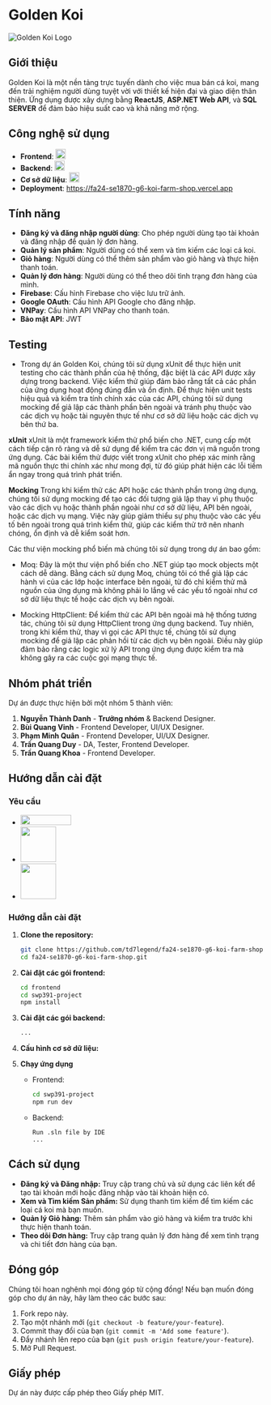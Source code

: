 
# Golden Koi

![Golden Koi Logo](https://firebasestorage.googleapis.com/v0/b/move-management-4fb2c.appspot.com/o/379128395d441b9667fb5156f1bbc970.png?alt=media&token=bb8dc2b6-2551-46e3-bf68-903798945e0d)

## Giới thiệu

Golden Koi là một nền tảng trực tuyến dành cho việc mua bán cá koi, mang đến trải nghiệm người dùng tuyệt vời với thiết kế hiện đại và giao diện thân thiện. Ứng dụng được xây dựng bằng **ReactJS**, **ASP.NET Web API**, và **SQL SERVER** để đảm bảo hiệu suất cao và khả năng mở rộng.

## Công nghệ sử dụng

- **Frontend**: <img  src="https://upload.wikimedia.org/wikipedia/commons/thumb/a/a7/React-icon.svg/1280px-React-icon.svg.png"  width="20"  height="20">
- **Backend**: <img  src="https://upload.wikimedia.org/wikipedia/commons/thumb/0/0d/C_Sharp_wordmark.svg/1024px-C_Sharp_wordmark.svg.png"  width="20"  height="20">
- **Cơ sở dữ liệu**: <img  src="https://www.vhv.rs/dpng/d/79-799586_microsoft-sql-server-logo-hd-png-download.png"  width="20"  height="20">
- **Deployment**: https://fa24-se1870-g6-koi-farm-shop.vercel.app

## Tính năng

- **Đăng ký và đăng nhập người dùng**: Cho phép người dùng tạo tài khoản và đăng nhập để quản lý đơn hàng.
- **Quản lý sản phẩm**: Người dùng có thể xem và tìm kiếm các loại cá koi.
- **Giỏ hàng**: Người dùng có thể thêm sản phẩm vào giỏ hàng và thực hiện thanh toán.
- **Quản lý đơn hàng**: Người dùng có thể theo dõi tình trạng đơn hàng của mình.
- **Firebase**: Cấu hình Firebase cho việc lưu trữ ảnh.
- **Google OAuth**: Cấu hình API Google cho đăng nhập.
- **VNPay**: Cấu hình API VNPay cho thanh toán.
- **Bảo mật API**: JWT
## Testing
- Trong dự án Golden Koi, chúng tôi sử dụng xUnit để thực hiện unit testing cho các thành phần của hệ thống, đặc biệt là các API được xây dựng trong backend. Việc kiểm thử giúp đảm bảo rằng tất cả các phần của ứng dụng hoạt động đúng đắn và ổn định. Để thực hiện unit tests hiệu quả và kiểm tra tính chính xác của các API, chúng tôi sử dụng mocking để giả lập các thành phần bên ngoài và tránh phụ thuộc vào các dịch vụ hoặc tài nguyên thực tế như cơ sở dữ liệu hoặc các dịch vụ bên thứ ba.

**xUnit**
xUnit là một framework kiểm thử phổ biến cho .NET, cung cấp một cách tiếp cận rõ ràng và dễ sử dụng để kiểm tra các đơn vị mã nguồn trong ứng dụng. Các bài kiểm thử được viết trong xUnit cho phép xác minh rằng mã nguồn thực thi chính xác như mong đợi, từ đó giúp phát hiện các lỗi tiềm ẩn ngay trong quá trình phát triển.

**Mocking**
Trong khi kiểm thử các API hoặc các thành phần trong ứng dụng, chúng tôi sử dụng mocking để tạo các đối tượng giả lập thay vì phụ thuộc vào các dịch vụ hoặc thành phần ngoài như cơ sở dữ liệu, API bên ngoài, hoặc các dịch vụ mạng. Việc này giúp giảm thiểu sự phụ thuộc vào các yếu tố bên ngoài trong quá trình kiểm thử, giúp các kiểm thử trở nên nhanh chóng, ổn định và dễ kiểm soát hơn.

Các thư viện mocking phổ biến mà chúng tôi sử dụng trong dự án bao gồm:
- Moq: Đây là một thư viện phổ biến cho .NET giúp tạo mock objects một cách dễ dàng. Bằng cách sử dụng Moq, chúng tôi có thể giả lập các hành vi của các lớp hoặc interface bên ngoài, từ đó chỉ kiểm thử mã nguồn của ứng dụng mà không phải lo lắng về các yếu tố ngoài như cơ sở dữ liệu thực tế hoặc các dịch vụ bên ngoài.

- Mocking HttpClient: Để kiểm thử các API bên ngoài mà hệ thống tương tác, chúng tôi sử dụng HttpClient trong ứng dụng backend. Tuy nhiên, trong khi kiểm thử, thay vì gọi các API thực tế, chúng tôi sử dụng mocking để giả lập các phản hồi từ các dịch vụ bên ngoài. Điều này giúp đảm bảo rằng các logic xử lý API trong ứng dụng được kiểm tra mà không gây ra các cuộc gọi mạng thực tế.
## Nhóm phát triển

Dự án được thực hiện bởi một nhóm 5 thành viên:

1. **Nguyễn Thành Danh** - **Trưởng nhóm** & Backend Designer.
2. **Bùi Quang Vinh** - Frontend Developer, UI/UX Designer.
3. **Phạm Minh Quân** - Frontend Developer, UI/UX Designer.
4. **Trần Quang Duy** - DA, Tester, Frontend Developer.
5. **Trần Quang Khoa** - Frontend Developer.

## Hướng dẫn cài đặt

### Yêu cầu

- <img  src="https://nodejs.org/static/images/logo.svg"  width="100"  height="20">
- <img  src="https://upload.wikimedia.org/wikipedia/commons/thumb/7/7d/Microsoft_.NET_logo.svg/640px-Microsoft_.NET_logo.svg.png"  width="70"  height="70">
- <img  src="https://www.vhv.rs/dpng/d/79-799586_microsoft-sql-server-logo-hd-png-download.png"  width="70"  height="70">

### Hướng dẫn cài đặt

1. **Clone the repository:**

   ```bash
   git clone https://github.com/td7legend/fa24-se1870-g6-koi-farm-shop.git
   cd fa24-se1870-g6-koi-farm-shop.git

   ```

2. **Cài đặt các gói frontend:**
   ```bash
   cd frontend
   cd swp391-project
   npm install
   ```
3. **Cài đặt các gói backend:**
   ```bash
   ...
   ```
4. **Cấu hình cơ sở dữ liệu:**
5. **Chạy ứng dụng**
   - Frontend:
     ```bash
     cd swp391-project
     npm run dev
     ```
   - Backend:
     ```
     Run .sln file by IDE
     ...
     ```

## Cách sử dụng

- **Đăng ký và Đăng nhập:** Truy cập trang chủ và sử dụng các liên kết để tạo tài khoản mới hoặc đăng nhập vào tài khoản hiện có.
- **Xem và Tìm kiếm Sản phẩm:** Sử dụng thanh tìm kiếm để tìm kiếm các loại cá koi mà bạn muốn.
- **Quản lý Giỏ hàng:** Thêm sản phẩm vào giỏ hàng và kiểm tra trước khi thực hiện thanh toán.
- **Theo dõi Đơn hàng:** Truy cập trang quản lý đơn hàng để xem tình trạng và chi tiết đơn hàng của bạn.

## Đóng góp

Chúng tôi hoan nghênh mọi đóng góp từ cộng đồng! Nếu bạn muốn đóng góp cho dự án này, hãy làm theo các bước sau:

1.  Fork repo này.
2.  Tạo một nhánh mới (`git checkout -b feature/your-feature`).
3.  Commit thay đổi của bạn (`git commit -m 'Add some feature'`).
4.  Đẩy nhánh lên repo của bạn (`git push origin feature/your-feature`).
5.  Mở Pull Request.

## Giấy phép

Dự án này được cấp phép theo Giấy phép MIT.
